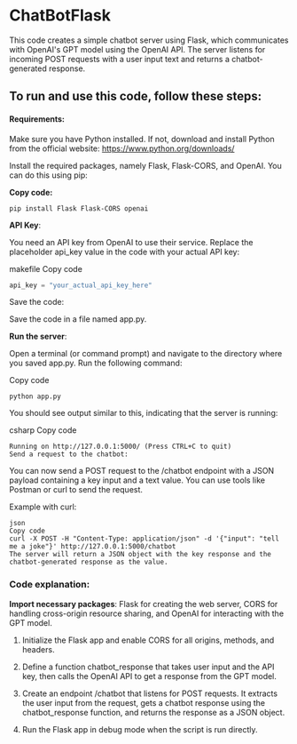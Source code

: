 # ChatBotFlask

This code creates a simple chatbot server using Flask, which communicates with OpenAI's GPT model using the OpenAI API. The server listens for incoming POST requests with a user input text and returns a chatbot-generated response.

## To run and use this code, follow these steps:

#### Requirements:

Make sure you have Python installed. If not, download and install Python from the official website: https://www.python.org/downloads/

Install the required packages, namely Flask, Flask-CORS, and OpenAI. You can do this using pip:

**Copy code:**


    pip install Flask Flask-CORS openai

**API Key**:

You need an API key from OpenAI to use their service. Replace the placeholder api_key value in the code with your actual API key:

makefile
Copy code
```python
api_key = "your_actual_api_key_here"
```
Save the code:

Save the code in a file named app.py.

**Run the server**:

Open a terminal (or command prompt) and navigate to the directory where you saved app.py. Run the following command:

Copy code


    python app.py

You should see output similar to this, indicating that the server is running:

csharp
Copy code


    Running on http://127.0.0.1:5000/ (Press CTRL+C to quit)
    Send a request to the chatbot:

You can now send a POST request to the /chatbot endpoint with a JSON payload containing a key input and a text value. You can use tools like Postman or curl to send the request.

Example with curl:



    json
    Copy code
    curl -X POST -H "Content-Type: application/json" -d '{"input": "tell me a joke"}' http://127.0.0.1:5000/chatbot
    The server will return a JSON object with the key response and the chatbot-generated response as the value.
    

### Code explanation:

**Import necessary packages**: Flask for creating the web server, CORS for handling cross-origin resource sharing, and OpenAI for interacting with the GPT model.

1. Initialize the Flask app and enable CORS for all origins, methods, and headers.

3. Define a function chatbot_response that takes user input and the API key, then calls the OpenAI API to get a response from the GPT model.

5. Create an endpoint /chatbot that listens for POST requests. It extracts the user input from the request, gets a chatbot response using the chatbot_response function, and returns the response as a JSON object.

7. Run the Flask app in debug mode when the script is run directly.




